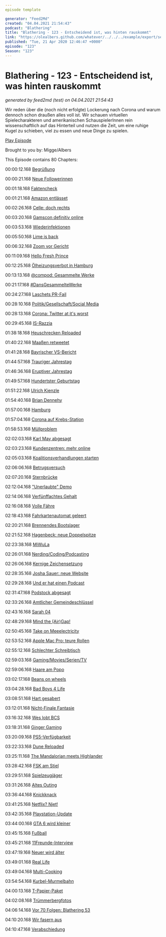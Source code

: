 ```yaml
---
episode template

generator: "Feed2Md"
created: "04.04.2021 21:54:43"
podcast: "Blathering"
title: "Blathering - 123 - Entscheidend ist, was hinten rauskommt"
link: "https://olealbers.github.com/whatever/../../../example/export/seasons/5/2020/4/Blathering - 123 - Entscheidend ist, was hinten rauskommt.md"
published: "Tue, 21 Apr 2020 12:46:47 +0000"
episode: "123"
Season: "123"
---
```


# Blathering - 123 - Entscheidend ist, was hinten rauskommt
_generated by feed2md (test) on 04.04.2021 21:54:43_

Wir reden über die (noch nicht erfolgte) Lockerung nach Corona und warum dennoch schon draußen alles voll ist. Wir schauen virtuellen Spielecharakteren und amerikanischen SchauspielerInnen rein wissenschaftlich auf das Hinterteil und nutzen die Zeit, um eine ruhige Kugel zu schieben, viel zu essen und neue Dinge zu spielen.

[Play Episode](https://www.blathering.de/podlove/file/1202/s/feed/c/mp3/blathering_123.mp3)

Brought to you by: Migge/Albers

This Episode contains 80 Chapters:


00:00:12.168 [Begrüßung]()

00:00:21.168 [Neue Followerinnen](https://twitter.com/Pechweiss1)

00:01:18.168 [Faktencheck]()

00:01:21.168 [Amazon entlässet](https://www.golem.de/news/coronakrise-amazon-entlaesst-zwei-kritische-entwicklerinnen-2004-147868.html)

00:02:26.168 [Celle: doch rechts](https://www.rnd.de/politik/fluchtling-in-celle-erstochen-polizei-schliesst-rechten-hintergrund-nicht-aus-AZLSZDUWNFHQVKTB7ZB24XTZSI.html)

00:03:20.168 [Gamscon definitiv online](https://www.golem.de/news/coronapandemie-gamescom-2020-findet-online-statt-2004-147906.html)

00:03:53.168 [Wiederinfektionen](https://twitter.com/c_drosten/status/1249800091164192771)

00:05:50.168 [Lime is back](https://www.golem.de/news/e-scooter-lime-ist-zurueck-2004-147962.html)

00:06:32.168 [Zoom vor Gericht](https://www.zdnet.de/88378737/kursverfall-investor-verklagt-zoom-wegen-sicherheitsmaengeln/)

00:11:09.168 [Hello Fresh Prince](https://de.wikipedia.org/wiki/DJ_Jazzy_Jeff_%26_the_Fresh_Prince)

00:12:25.168 [Ölheizungsverbot in Hamburg](https://hamburg1.de/nachrichten/44518/Oelheizungsverbot_beschlossen.html)

00:13:13.168 [@compod: Gesammelte Werke](https://twitter.com/search?q=(from%3Acompod)%20(%40blathering_pod)%20until%3A2020-04-21%20since%3A2020-04-14&src=typed_query&f=live)

00:21:17.168 [#DansGesammelteWerke](https://twitter.com/search?q=(from%3Aevildanwallace)%20(%40blathering_pod)%20until%3A2020-04-21%20since%3A2020-04-14&src=typed_query&f=live)

00:24:27.168 [Laschets PR-Fail](https://www.riffreporter.de/corona-virus/corona-streeck-heinsberg-pandemie-exit-laschet/)

00:28:10.168 [Politik/Gesellschaft/Social Media]()

00:28:13.168 [Corona: Twitter at it's worst](https://twitter.com/tmigge/status/1252112059489226757)

00:29:45.168 [IS-Razzia](https://taz.de/Islamisten-in-NRW-festgenommen/!5678961/)

01:38:18.168 [Heuschrecken Reloaded](https://www.sonnenseite.com/de/umwelt/ostafrika-droht-eine-noch-fatalere-heuschreckenplage.html)

01:40:22.168 [Maaßen retweetet](https://twitter.com/LowerClassMag/status/1251606497009811456)

01:41:28.168 [Bayrischer VS-Bericht](https://twitter.com/robertandreasch/status/1251080463193722881)

01:44:57.168 [Trauriger Jahrestag](https://www.spiegel.de/politik/ausland/paris-notre-dame-ein-jahr-nach-dem-brand-die-angst-vor-dem-naechsten-sturm-a-93aa8f6b-556f-4d53-b643-1dd5c6f9d0c6)

01:46:36.168 [Eruptiver Jahrestag](https://de.wikipedia.org/wiki/Eyjafjallaj%C3%B6kull#Eruptionen_2010)

01:49:57.168 [Hundertster Geburtstag](https://de.wikipedia.org/wiki/Richard_von_Weizs%C3%A4cker)

01:51:22.168 [Ulrich Kienzle](https://de.wikipedia.org/wiki/Ulrich_Kienzle)

01:54:40.168 [Brian Dennehy](https://www.tagesschau.de/ausland/dennehy-101.html)

01:57:00.168 [Hamburg]()

01:57:04.168 [Corona auf Krebs-Station](https://www.ndr.de/nachrichten/hamburg/Corona-Ausbruch-auf-Krebs-Station-des-UKE,uke590.html)

01:58:53.168 [Müllproblem](https://twitter.com/SRHnews/status/1250172315842818048)

02:02:03.168 [Karl May abgesagt](https://www.ndr.de/nachrichten/schleswig-holstein/Karl-May-Spiele-Saison-2020-abgesagt,karlmay706.html)

02:03:23.168 [Kundenzentren: mehr online](https://hamburg1.de/nachrichten/44536/Kundenzentren_verstaerken_Online_Angebot.html)

02:05:03.168 [Koalitionsverhandlungen starten](https://hamburg1.de/nachrichten/44563/Baldiger_Start_der_Koalitionsverhandlungen.html)

02:06:06.168 [Betrugsversuch](https://www.hamburg.de/coronavirus/13856282/2020-04-15-betrugsversuch-corona-soforthilfe/)

02:07:20.168 [Sternbrücke](https://twitter.com/ClaasGefroi/status/1250848216763060224)

02:12:04.168 ["Unerlaubte" Demo](https://twitter.com/Peter_Schaar/status/1251847852092985344)

02:14:06.168 [Verfünffachtes Gehalt](https://www.abendblatt.de/wirtschaft/article228925349/Hamburg-Commercial-Bank-Wirtschaft-Vorstaende-Geldinstitut-Hamburg-Corona-Finanzen-HSH-Nordbank.html)

02:16:08.168 [Volle Fähre](https://twitter.com/tmigge/status/1251575581285797889)

02:18:43.168 [Fahrkartenautomat geleert](https://www.ndr.de/nachrichten/hamburg/Fahrkartenautomaten-an-S-Bahn-Station-gesprengt,fahrkartenautomaten104.html)

02:20:21.168 [Brennendes Bootslager](https://hamburg1.de/nachrichten/44560/Feuer_in_Bootslager_in_Moorfleet.html)

02:21:52.168 [Hagenbeck: neue Doppelspitze](https://hamburg1.de/nachrichten/44526/Neue_Doppelspitze.html)

02:23:38.168 [MiWuLa](https://www.youtube.com/watch?v=yUmqiCqh8X4)

02:26:01.168 [Nerding/Coding/Podcasting]()

02:26:06.168 [Kernige Zeichensetzung](https://type.method.ac/)

02:28:35.168 [Josha Sauer: neue Website](https://joscha.com/nichtlustig/200420/)

02:29:28.168 [Und er hat einen Podcast](https://twitter.com/stammtischphilo/status/1250751543705567232)

02:31:47.168 [Podstock abgesagt](https://twitter.com/PodstockDE/status/1250514094177824768)

02:33:26.168 [Amtlicher Gemeindeschlüssel](https://vdiv.de/hp139761/Verschiebung-des-Zensus-immer-wahrscheinlicher.htm)

02:43:16.168 [Sarah 04](https://twitter.com/stammtischphilo/status/1251637320471674880)

02:48:29.168 [Mind the (Air)Gap!](https://www.golem.de/news/air-viber-wenn-der-luefter-geheimnisse-verraet-2004-147930.html)

02:50:45.168 [Take on Meeelectricity](https://twitter.com/stammtischphilo/status/1251902154786439169)

02:53:52.168 [Apple Mac Pro: teure Rollen](https://www.golem.de/news/irre-preisgestaltung-mac-pro-rollen-zum-preis-eines-pc-im-handel-2004-147910.html)

02:55:12.168 [Schlechter Schreibtisch](https://twitter.com/tmigge/status/1250655464335032320)

02:59:03.168 [Gaming/Movies/Serien/TV]()

02:59:06.168 [Haare am Popo](https://twitter.com/tmigge/status/1250113002940088327)

03:02:17.168 [Beans on wheels](https://twitter.com/stammtischphilo/status/1249986054578462720)

03:04:28.168 [Bad Boys 4 Life](https://twitter.com/stammtischphilo/status/1250223190028288001)

03:08:51.168 [Hart gesabert](https://twitter.com/stammtischphilo/status/1250178657571819523)

03:12:01.168 [Nicht-Finale Fantasie](https://twitter.com/stammtischphilo/status/1250741933514858501)

03:16:32.168 [Wes lobt BCS](https://twitter.com/stammtischphilo/status/1250915484603736068)

03:18:31.168 [Ginger Gaming](https://twitter.com/stammtischphilo/status/1250891860597489671)

03:20:09.168 [PS5-Verfügbarkeit](https://www.golem.de/news/sony-eingeschraenkte-verfuegbarkeit-der-playstation-5-erwartet-2004-147919.html)

03:22:33.168 [Dune Reloaded](https://de.wikipedia.org/wiki/Dune_(2020))

03:25:11.168 [The Mandalorian meets Highlander](https://de.wikipedia.org/wiki/Clancy_Brown)

03:28:42.168 [FSK am Stiel](https://twitter.com/stammtischphilo/status/1251456333544554496)

03:29:51.168 [Spielzeugjäger](https://twitter.com/stammtischphilo/status/1251453992015745024)

03:31:26.168 [Altes Outing](https://twitter.com/tmigge/status/1251579913099972608)

03:36:44.168 [Knickknack](https://twitter.com/stammtischphilo/status/1251805704505249792)

03:41:25.168 [Netflix? Njet!](https://twitter.com/stammtischphilo/status/1252221210131410944)

03:42:35.168 [Playstation-Update](https://www.golem.de/news/playstation-4-firmware-7-50-macht-installationsprobleme-2004-147937.html)

03:44:00.168 [GTA 6 wird kleiner](https://www.golem.de/news/grand-theft-auto-rockstars-naechstes-projekt-wird-lediglich-mittelgross-2004-147912.html)

03:45:15.168 [Fußball]()

03:45:21.168 [11Freunde-Interview](https://11freunde.de/artikel/ich-h%C3%A4tt-jetzt-gerne-den-masturbator-x/1836106)

03:47:19.168 [Neuer wird älter](https://www.t-online.de/sport/fussball/bundesliga/id_87728834/fc-bayern-manuel-neuer-spricht-klartext-ueber-vertragsverhandlungen.html)

03:49:01.168 [Real Life]()

03:49:04.168 [Multi-Cooking](https://twitter.com/stammtischphilo/status/1250030569917997059)

03:54:54.168 [Kurbel-Murmelbahn](https://twitter.com/tmigge/status/1251505725832126468)

04:00:13.168 [T-Papier-Paket](https://ille.shop/)

04:02:08.168 [Trümmerbergfotos](https://twitter.com/tmigge/status/1251899007913406465)

04:06:14.168 [Vor 70 Folgen: Blathering 53](https://www.blathering.de/2018/06/blathering-053-ein-vollhorst-auf-der-spielemesse/)

04:10:20.168 [Wir fasern aus]()

04:10:47.168 [Verabschiedung]()


